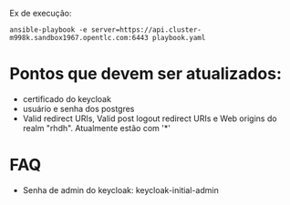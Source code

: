 Ex de execução: 

```ansible-playbook -e server=https://api.cluster-m998k.sandbox1967.opentlc.com:6443 playbook.yaml```

# Pontos que devem ser atualizados:
- certificado do keycloak
- usuário e senha dos postgres
- Valid redirect URIs, Valid post logout redirect URIs e Web origins do realm "rhdh". Atualmente estão com '*'
# FAQ
- Senha de admin do keycloak: keycloak-initial-admin